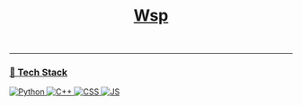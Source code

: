 <p align="center">
  <a href="https://github.com/Lax3n">
    <h1 align="center">Wsp</h1>

</p>

<p align="center">
  <!-- Typing SVG by DenverCoder1 - https://github.com/DenverCoder1/readme-typing-svg -->

<br/>


---

### 🔧 Tech Stack

![Python](https://img.shields.io/badge/-Python-333?style=flat&logo=python)
![C++](https://img.shields.io/badge/-C++-333?style=flat&logo=C++)
![CSS](https://img.shields.io/badge/-CSS-333?style=flat&logo=CSS)
![JS](https://img.shields.io/badge/-JavaScript-333?style=flat&logo=JavaScript)



<p align="center">
</p>
